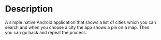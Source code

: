 # Description
A simple native Android application that shows a list of cities which you can search and when you choose a city the app shows a pin on a map. Then you can go back and repeat the process.
